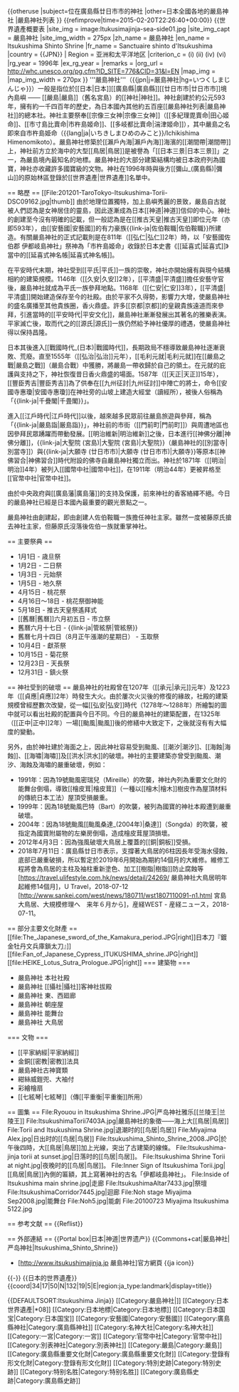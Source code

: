 {{otheruse
|subject=位在廣島縣廿日市市的神社
|other=日本全國各地的嚴島神社
|嚴島神社列表
}}
{{refimprove|time=2015-02-20T22:26:40+00:00}}
{{世界遺產概要表
|site_img = image:Itukusimajinja-sea-side01.jpg
|site_img_capt = 嚴島神社
|site_img_width = 275px
|zh_name = 嚴島神社
|en_name = Itsukushima Shinto Shrine
|fr_name = Sanctuaire shinto d'Itsukushima
|country = {{JPN}}
| Region = 亚洲和太平洋地区
|criterion_c = (i) (ii) (iv) (vi)
|rg_year = 1996年
|ex_rg_year = 
|remarks = 
|org_url = http://whc.unesco.org/pg.cfm?ID_SITE=776&CID=31&l=EN
|map_img = 
|map_img_width = 270px
}} 
'''嚴島神社'''（{{jpn|j=厳島神社|hg=いつくしまじんじゃ}}）一般是指位於[[日本|日本]][[廣島縣|廣島縣]][[廿日市市|廿日市市]]境內島嶼 —— [[嚴島|嚴島]]（舊名宮島）的[[神社|神社]]。神社創建於約公元593年，擁有約一千四百年的歷史，為日本國內其他約五百座[[嚴島神社列表|嚴島神社]]的總本社。神社主要祭奉[[宗像三女神|宗像三女神]]（[[多紀理毘賣命|田心姬命]]、[[市寸島比賣命|市杵島姬命]]、[[多岐都比賣命|湍津姬命]]），其中嚴島之名即來自市杵島姫命（{{lang|ja|いちきしまひめのみこと}}/Ichikishima Himenomikoto）。嚴島神社修築於[[瀨戶內海|瀨戶內海]]海濱的[[潮間帶|潮間帶]]上，神社前方立於海中的大型[[鳥居|鳥居]]是被譽為「[[日本三景|日本三景]]」之一，為嚴島境內最知名的地標。嚴島神社的大部分建築結構均被日本政府列為國寶，神社亦收藏許多國寶級的文物。神社在1996年時與後方[[彌山_(廣島縣)|彌山]]的原始林區登錄於[[世界遺產|世界遺產]]名單中。

== 略歷 ==
[[File:201201-TaroTokyo-Itsukushima-Torii-DSC09162.jpg|thumb]]
由於地理位置獨特，加上島嶼秀麗的景致，嚴島自古就被人們認為是女神居住的靈島，因此逐漸成為日本[[神道|神道]]信仰的中心。神社的創建至今沒有明確的記載，但一般認為是在[[推古天皇|推古天皇]]即位元年（亦即593年），由[[安藝國|安藝國]]的有力豪族{{link-ja|佐伯鞍職|佐伯鞍職}}所建造。有關嚴島神社的正式記載則是在811年（[[弘仁|弘仁]]2年）時，以「安藝國佐伯郡 伊都岐島神社」祭神為「市杵島姬命」收錄於日本史書《[[延喜式|延喜式]]》當中的[[延喜式神名帳|延喜式神名帳]]。

在平安時代末期，神社受到[[平氏|平氏]]一族的崇敬，神社亦開始擁有與現今結構相約的建築規模。1146年（[[久安|久安]]2年），[[平清盛|平清盛]]擔任安藝守官後，嚴島神社就成為平氏一族參拜地點。1168年（[[仁安|仁安]]3年），[[平清盛|平清盛]]開始建造保存至今的社殿。由於平家不久得勢，影響力大增，使嚴島神社的盛名廣播至其他貴族圈，香火鼎盛。許多[[京都|京都]]的皇親貴族遠道而來參拜，引進當時的[[平安時代|平安文化]]，嚴島神社漸漸發展出其著名的雅樂表演。平家滅亡後，取而代之的[[源氏|源氏]]一族仍然給予神社優厚的禮遇，使嚴島神社得以保持昌隆。

日本其後進入[[戰國時代_(日本)|戰國時代]]，長期政局不穩導致嚴島神社逐漸衰敗、荒廢。直至1555年（[[弘治|弘治]]元年），[[毛利元就|毛利元就]]在[[嚴島之戰|嚴島之戰]]（嚴島合戰）中獲勝，將嚴島一帶收歸於自己的領土。在元就的庇護與支持之下，神社恢復昔日香火鼎盛的場面。1587年（[[天正|天正]]15年），[[豐臣秀吉|豐臣秀吉]]為了供奉在[[九州征討|九州征討]]中陣亡的將士，命令[[安國寺惠瓊|安國寺惠瓊]]在神社旁的山坡上建造大經堂（讀經所），被後人俗稱為「{{link-ja|千疊閣|千畳閣}}」。

進入[[江戶時代|江戶時代]]以後，越來越多民眾前往嚴島旅遊與參拜，稱為「{{link-ja|嚴島詣|厳島詣}}」，神社前的市街（[[門前町|門前町]]）與周遭地區也因參拜民眾踴躍而帶動發展。[[明治維新|明治維新]]之後，日本進行[[神佛分離|神佛分離]]，{{link-ja|大聖院 (宮島)|大聖院 (宮島)|大聖院}}（嚴島神社的[[別當寺|別當寺]]）與{{link-ja|大願寺 (廿日市市)|大願寺 (廿日市市)|大願寺}}等原本[[神佛習合|神佛習合]]時代附設的佛寺自嚴島神社獨立而出。神社於1871年（[[明治|明治]]4年）被列入[[國幣中社|國幣中社]]，在1911年（明治44年）更被昇格至[[官幣中社|官幣中社]]。

由於中央政府與[[廣島藩|廣島藩]]的支持及保護，前來神社的香客絡繹不絕。今日的嚴島神社已經是日本國內最重要的觀光景點之一。

嚴島神社由創建起，即由創建人佐伯鞍職一族擔任神社主家。雖然一度被藤原氏搶去神社主家，但藤原氏沒落後佐伯一族就重掌神社。

== 主要祭典 ==
* 1月1日 - 歳旦祭
* 1月2日 - 二日祭
* 1月3日 - 元始祭
* 1月5日 - 地久祭
* 4月15日 - 桃花祭
* 4月16日～18日 - 桃花祭御神能
* 5月18日 - 推古天皇祭遙拜式
* [[舊曆|舊曆]]六月初五日 - 市立祭
* 舊曆六月十七日 - {{link-ja|管絃祭|管絃祭}}
* 舊曆七月十四日（8月正午漲潮的星期日） - 玉取祭
* 10月4日 - 獻茶祭
* 10月15日 - 菊花祭
* 12月23日 - 天長祭
* 12月31日 - 鎮火祭

== 神社受到的破壞 ==
嚴島神社的社殿曾在1207年（[[承元|承元]]元年）及1223年（[[貞應|貞應]]2年）時發生大火。由於屢次火災後的修復的緣故，社殿的建築規模曾經歷數次改變，從一幅[[弘安|弘安]]時代（1278年～1288年）所繪製的圖中就可以看出社殿的配置與今日不同。今日的嚴島神社的建築配置，在1325年（[[正中|正中]]2年）一場[[颱風|颱風]]後的修繕中大致定下，之後就沒有有大幅度的變動。

另外，由於神社建於海面之上，因此神社容易受到颱風、[[潮汐|潮汐]]、[[海蝕|海蝕]]、[[海嘯|海嘯]]及[[洪水|洪水]]的破壞。神社的主要建築亦曾受到颱風、潮汐、海蝕及海嘯的嚴重破壞，例如：
* 1991年：因為19號颱風密瑞兒（Mireille）的吹襲，神社內列為重要文化財的能舞台倒塌，導致[[檜皮茸|檜皮茸]]（一種以[[檜木|檜木]]樹皮作為屋頂材料的傳統日本工法）屋頂受損嚴重。
* 1999年：因為18號颱風巴特（Bart）的吹襲，被列為國寶的神社本殿遭到嚴重破壞。
* 2004年：因為18號颱風[[颱風桑達_(2004年)|桑達]]（Songda）的吹襲，被指定為國寶附屬物的左樂房倒塌，造成檜皮茸屋頂損壞。
* 2012年4月3日：因為強風破壞大鳥居上覆蓋的[[銅|銅板]]受損。
* 2018年7月11日：廣島縣廿日市表示，支撐著大鳥居的6柱因長年受海水侵蝕，底部已嚴重破損，所以暫定於2019年6月開始為期約14個月的大維修。維修工程將會為鳥居的主柱及袖柱重新塗色、加工[[樹脂|樹脂]]防止腐蝕等<ref>[https://travel.ulifestyle.com.hk/news/detail/24269/ 嚴島神社大鳥居明年起維修14個月]，U Travel，2018-07-12</ref> <ref>[http://www.sankei.com/west/news/180711/wst1807110091-n1.html 宮島大鳥居、大規模修理へ　来年６月から]，産経WEST - 産経ニュース，2018-07-11</ref>。

== 部分主要文化財產 ==
[[file:The_Japanese_sword_of_the_Kamakura_period.JPG|right]]日本刀『鍍金牡丹文兵庫鎖太刀』]]
[[file:Fan_of_Japanese_Cypress_ITUKUSHIMA_shrine.JPG|right]]
[[file:HEIKE_Lotus_Sutra_Prologue.JPG|right]]
=== 建築物 ===
* 嚴島神社 本社社殿
* 嚴島神社 [[攝社|攝社]]客神社拔殿
* 嚴島神社 東、西廻廊
* 嚴島神社 朝座屋
* 嚴島神社 能舞台
* 嚴島神社 大鳥居

=== 文物 ===
* [[平家納經|平家納經]]
* 金銅[[密教|密教]]法具
* 嚴島神社古神寶類
* 紺絲威鎧兜、大袖付
* 彩繪檜扇
* [[七絃琴|七絃琴]]（傳[[平重衡|平重衡]]所用）

== 圖集 ==
<gallery>
File:Ryouou in Itsukushima Shrine.JPG|严岛神社雅乐[[兰陵王|兰陵王]]
File:ItsukushimaTorii7403A.jpg|嚴島神社的象徵——海上大[[鳥居|鳥居]]
File:Torii and Itsukushima Shrine.jpg|退潮时的[[鸟居|鸟居]]
File:Miyajima Alex.jpg|日出时的[[鸟居|鸟居]]
File:Itsukushima_Shinto_Shrine_2008.JPG|於午後四時，大[[鳥居|鳥居]]加上光線，突出了古建築的線條。
File:Itsukushima-jinja torii at sunset.jpg|日落时的[[鸟居|鸟居]]。
File:Itsukushima Shrine Torii at night.jpg|夜晚时的[[鸟居|鸟居]]。
File:Inner Sign of Itsukushima Torii.jpg|[[鳥居|鳥居]]內側的匾額，其上寫著神社的古名「伊都岐島神社」。
File:Inside of Itsukushima main shrine.jpg|走廊
File:ItsukushimaAltar7433.jpg|祭壇
File:ItsukushimaCorridor7445.jpg|迴廊
File:Noh stage Miyajima Sep2008.jpg|能舞台
File:Noh5.jpg|能劇
File:20100723 Miyajima Itsukushima 5122.jpg
</gallery>

== 参考文献 ==
{{Reflist}}

== 外部連結 ==
{{Portal box|日本|神道|世界遗产}}
{{Commons+cat|厳島神社|严岛神社|Itsukushima_Shinto_Shrine}}
* [http://www.itsukushimajinja.jp 嚴島神社]官方網頁 {{ja icon}}

{{-}}
{{日本的世界遺產}}
{{coord|34|17|50|N|132|19|5|E|region:ja_type:landmark|display=title}}

{{DEFAULTSORT:Itsukushima Jinja}}
[[Category:嚴島神社|]]
[[Category:日本世界遺產|*08]]
[[Category:日本地標|Category:日本地標]]
[[Category:日本国宝|Category:日本国宝]]
[[Category:安藝國|Category:安藝國]]
[[Category:廣島縣神社|Category:廣島縣神社]]
[[Category:名神大社|Category:名神大社]]
[[Category:一宮|Category:一宮]]
[[Category:官幣中社|Category:官幣中社]]
[[Category:別表神社|Category:別表神社]]
[[Category:嚴島|Category:嚴島]]
[[Category:廣島縣重要文化財|Category:廣島縣重要文化財]]
[[Category:登錄有形文化財|Category:登錄有形文化財]]
[[Category:特別史跡|Category:特別史跡]]
[[Category:特别名胜|Category:特别名胜]]
[[Category:廣島縣史跡|Category:廣島縣史跡]]